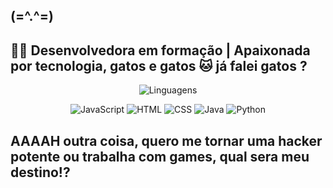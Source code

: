 ## (=^.^=)
## 👩‍💻 Desenvolvedora em formação | Apaixonada por tecnologia, gatos e gatos 🐱 já falei gatos ?


 <p align="center">
  <img src="https://img.shields.io/badge/Linguagens%20que%20estou%20aprendendo-%E2%9D%A4%EF%B8%8F-pink?style=for-the-badge" alt="Linguagens">
</p>

<p align="center">
  <img src="https://img.shields.io/badge/JavaScript-ff66b2?style=for-the-badge&logo=javascript&logoColor=white" alt="JavaScript"/>
  <img src="https://img.shields.io/badge/HTML-ff3399?style=for-the-badge&logo=html5&logoColor=white" alt="HTML"/>
  <img src="https://img.shields.io/badge/CSS-ff99cc?style=for-the-badge&logo=css3&logoColor=white" alt="CSS"/>
  <img src="https://img.shields.io/badge/Java-ff80bf?style=for-the-badge&logo=java&logoColor=white" alt="Java"/>
  <img src="https://img.shields.io/badge/Python-ffb6c1?style=for-the-badge&logo=python&logoColor=white" alt="Python"/>
</p>


## AAAAH outra coisa, quero me tornar uma hacker potente ou trabalha com games, qual sera meu destino!?
